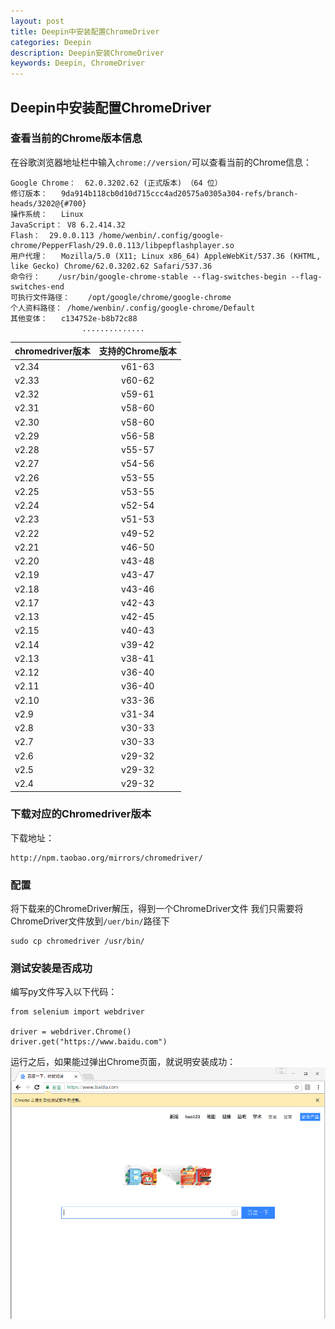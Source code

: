 ```yaml
---
layout: post
title: Deepin中安装配置ChromeDriver
categories: Deepin
description: Deepin安装ChromeDriver
keywords: Deepin, ChromeDriver
---
```


## Deepin中安装配置ChromeDriver

### 查看当前的Chrome版本信息
在谷歌浏览器地址栏中输入`chrome://version/`可以查看当前的Chrome信息：
```
Google Chrome：	62.0.3202.62 (正式版本) （64 位）
修订版本：	9da914b118cb0d10d715ccc4ad20575a0305a304-refs/branch-heads/3202@{#700}
操作系统：	Linux
JavaScript：	V8 6.2.414.32
Flash：	29.0.0.113 /home/wenbin/.config/google-chrome/PepperFlash/29.0.0.113/libpepflashplayer.so
用户代理：	Mozilla/5.0 (X11; Linux x86_64) AppleWebKit/537.36 (KHTML, like Gecko) Chrome/62.0.3202.62 Safari/537.36
命令行：	/usr/bin/google-chrome-stable --flag-switches-begin --flag-switches-end
可执行文件路径：	/opt/google/chrome/google-chrome
个人资料路径：	/home/wenbin/.config/google-chrome/Default
其他变体：	c134752e-b8b72c88  
                ..............
```

| chromedriver版本 | 支持的Chrome版本 |
| -------------- | :---------: |
| v2.34          |   v61-63    |
| v2.33          |   v60-62    |
| v2.32          |   v59-61    |
| v2.31          |   v58-60    |
| v2.30          |   v58-60    |
| v2.29          |   v56-58    |
| v2.28          |   v55-57    |
| v2.27          |   v54-56    |
| v2.26          |   v53-55    |
| v2.25          |   v53-55    |
| v2.24          |   v52-54    |
| v2.23          |   v51-53    |
| v2.22          |   v49-52    |
| v2.21          |   v46-50    |
| v2.20          |   v43-48    |
| v2.19          |   v43-47    |
| v2.18          |   v43-46    |
| v2.17          |   v42-43    |
| v2.13          |   v42-45    |
| v2.15          |   v40-43    |
| v2.14          |   v39-42    |
| v2.13          |   v38-41    |
| v2.12          |   v36-40    |
| v2.11          |   v36-40    |
| v2.10          |   v33-36    |
| v2.9           |   v31-34    |
| v2.8           |   v30-33    |
| v2.7           |   v30-33    |
| v2.6           |   v29-32    |
| v2.5           |   v29-32    |
| v2.4           |   v29-32    |


### 下载对应的Chromedriver版本
下载地址：
```
http://npm.taobao.org/mirrors/chromedriver/
```

### 配置
将下载来的ChromeDriver解压，得到一个ChromeDriver文件
我们只需要将ChromeDriver文件放到``/uer/bin/``路径下
```
sudo cp chromedriver /usr/bin/
```
### 测试安装是否成功
编写py文件写入以下代码：
```
from selenium import webdriver

driver = webdriver.Chrome()
driver.get("https://www.baidu.com")
```
运行之后，如果能过弹出Chrome页面，就说明安装成功：
![](/images/Deepin/Chrome.png)
